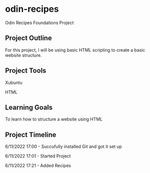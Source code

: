# odin-recipes
Odin Recipes Foundations Project

## Project Outline

For this project, I will be using basic HTML scripting to create a basic website structure.

## Project Tools

Xubuntu

HTML

## Learning Goals

To learn how to structure a website using HTML

## Project Timeline

6/11/2022 17:00 - Succufully installed Git and got it set up

6/11/2022 17:01 - Started Project

6/11/2022 17:21 - Added Recipes